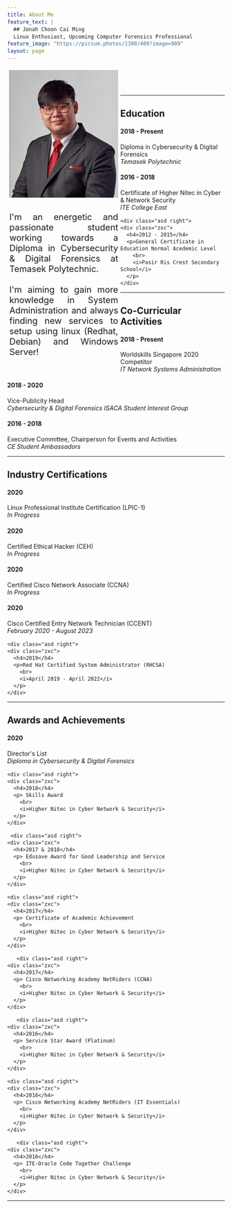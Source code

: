 ```yaml
---
title: About Me
feature_text: |
  ## Jonah Choon Cai Ming
  Linux Enthusiast, Upcoming Computer Forensics Professional
feature_image: "https://picsum.photos/1300/400?image=989"
layout: page
---
```


<div class="row">
  <div class="column" style="float: left; width: 50%; padding: 5px;">
    <img src="/image/profile.png" alt="Profile Picture" width="300">
  </div>
  <div class="column" style="float: left; width: 50%; padding: 5px;">
    <p align="justify" style="font-size:20px"> I'm an energetic and passionate student working towards a Diploma in Cybersecurity & Digital Forensics at Temasek Polytechnic.<br><br>I'm aiming to gain more knowledge in System Administration and always finding new services to setup using linux (Redhat, Debian) and Windows Server!<br>
    </p>
  </div>
</div>

<link href="https://cdnjs.cloudflare.com/ajax/libs/font-awesome/4.7.0/css/font-awesome.min.css" rel="stylesheet">
<style>
  .fa {
    padding: 20px;
    font-size: 40px;
    width: 80px;
    text-align: center;
    text-decoration: none;
    margin: 5px 2px;
    border-radius: 50%;
  }
  
  .fa:hover {
    opacity: 0.7;
  }
  
.asd {
  padding: 10px 40px;
  position: relative;
  background-color: inherit;
  width: 100%;
}

.asd::after {
  content: '';
  position: absolute;
  width: 25px;
  height: 25px;
  right: -17px;
  background-color: #e8fff8;
  border: 4px solid #05bf85;
  top: 45%;
  border-radius: 50%;
  z-index: 1;
}

.right {
  left: 10%;
}

.right::after {
  left: -16px;
}

.zxc {
  padding: 20px 30px;
  background-color: #e8fff8;
  position: relative;
  border-radius: 6px;
  color: #4a4949;
  border: 3px solid #4a4949;
}
</style>

 <center>
  <div>
    <a href="https://www.facebook.com/HEHE" target="_blank" class="fa fa-facebook"></a>
    <a href="https://www.linkedin.com/in/jonah-choon-528584195" target="_blank" class="fa fa-linkedin"></a>
    <a href="https://www.instagram.com/HEHE/" target="_blank" class="fa fa-instagram"></a>
  </div>
</center>

---
<h2> Education </h2>

<div class="timeline">
  <div class="asd right">
    <div class="zxc">
      <h4>2018 - Present</h4>
      <p>Diploma in Cybersecurity & Digital Forensics
        <br> 
        <i>Temasek Polytechnic</i>
      </p>
    </div>
   </div>
    
   <div class="asd right">
    <div class="zxc">
      <h4>2016 - 2018</h4>
      <p>Certificate of Higher Nitec in Cyber & Network Security
        <br> 
        <i>ITE College East</i>
      </p>
    </div>
  </div>
    
    <div class="asd right">
    <div class="zxc">
      <h4>2012 - 2015</h4>
      <p>General Certificate in Education Normal Acedemic Level
        <br> 
        <i>Pasir Ris Crest Secondary School</i>
      </p>
    </div>   
</div>
</div>

---
<h2> Co-Curricular Activities </h2>

<div class="timeline">
  <div class="asd right">
    <div class="zxc">
      <h4>2018 - Present</h4>
      <p>Worldskills Singapore 2020 Competitor
        <br> 
        <i>IT Network Systems Administration</i>
      </p>
    </div>
   </div>
  
  <div class="asd right">
    <div class="zxc">
      <h4>2018 - 2020</h4>
      <p>Vice-Publicity Head
        <br> 
        <i>Cybersecurity & Digital Forensics ISACA Student Interest Group</i>
      </p>
    </div>
   </div>
     <div class="asd right">
    <div class="zxc">
      <h4>2016 - 2018</h4>
      <p>Executive Committee, Chairperson for Events and Activities
        <br> 
        <i>CE Student Ambassadors</i>
      </p>
    </div>
   </div>
  </div>

---
<h2> Industry Certifications </h2>
<div class="timeline">
  <div class="asd right">
    <div class="zxc">
      <h4>2020</h4>
      <p>Linux Professional Institute Certification (LPIC-1)
        <br> 
        <i>In Progress</i>
      </p>
    </div>
   </div>

<div class="timeline">
  <div class="asd right">
    <div class="zxc">
      <h4>2020</h4>
      <p>Certified Ethical Hacker (CEH)
        <br> 
        <i>In Progress</i>
      </p>
    </div>
   </div>

  <div class="timeline">
  <div class="asd right">
    <div class="zxc">
      <h4>2020</h4>
      <p>Certified Cisco Network Associate (CCNA)
        <br> 
        <i>In Progress</i>
      </p>
    </div>
   </div>
  
<div class="timeline">
  <div class="asd right">
    <div class="zxc">
      <h4>2020</h4>
      <p>Cisco Certified Entry Network Technician (CCENT)
        <br> 
        <i>February 2020 - August 2023</i>
      </p>
    </div>
   </div>
  
    <div class="asd right">
    <div class="zxc">
      <h4>2019</h4>
      <p>Red Hat Certified System Administrator (RHCSA)
        <br> 
        <i>April 2019 - April 2022</i>
      </p>
    </div>
   </div>
 </div>
 
 
---
<h2> Awards and Achievements  </h2>
<div class="timeline">
  <div class="asd right">
    <div class="zxc">
      <h4>2020</h4>
      <p> Director's List 
        <br> 
        <i>Diploma in Cybersecurity & Digital Forensics</i>
      </p>
    </div>
   </div>
  
    <div class="asd right">
    <div class="zxc">
      <h4>2018</h4>
      <p> Skills Award 
        <br> 
        <i>Higher Nitec in Cyber Network & Security</i>
      </p>
    </div>
   </div>
   
     <div class="asd right">
    <div class="zxc">
      <h4>2017 & 2018</h4>
      <p> Edusave Award for Good Leadership and Service 
        <br> 
        <i>Higher Nitec in Cyber Network & Security</i>
      </p>
    </div>
   </div>
   
    <div class="asd right">
    <div class="zxc">
      <h4>2017</h4>
      <p> Certificate of Academic Achievement 
        <br> 
        <i>Higher Nitec in Cyber Network & Security</i>
      </p>
    </div>
   </div>
   
       <div class="asd right">
    <div class="zxc">
      <h4>2017</h4>
      <p> Cisco Networking Academy NetRiders (CCNA)
        <br> 
        <i>Higher Nitec in Cyber Network & Security</i>
      </p>
    </div>
   </div>
   
       <div class="asd right">
    <div class="zxc">
      <h4>2016</h4>
      <p> Service Star Award (Platinum)
        <br> 
        <i>Higher Nitec in Cyber Network & Security</i>
      </p>
    </div>
   </div>
   
   
    <div class="asd right">
    <div class="zxc">
      <h4>2016</h4>
      <p> Cisco Networking Academy NetRiders (IT Essentials)
        <br> 
        <i>Higher Nitec in Cyber Network & Security</i>
      </p>
    </div>
   </div>
   
       <div class="asd right">
    <div class="zxc">
      <h4>2016</h4>
      <p> ITE-Oracle Code Together Challenge
        <br> 
        <i>Higher Nitec in Cyber Network & Security</i>
      </p>
    </div>
   </div>
 </div>


---
